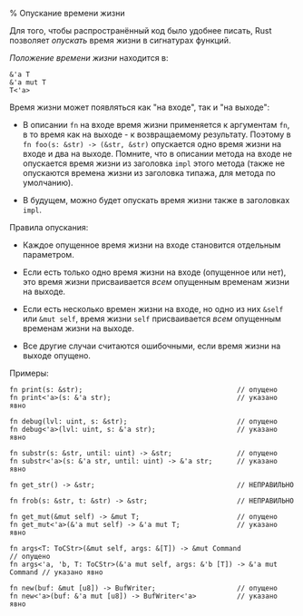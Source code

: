 % Опускание времени жизни

Для того, чтобы распространённый код было удобнее писать, Rust позволяет
*опускать* время жизни в сигнатурах функций.

*Положение времени жизни* находится в:

```rust,ignore
&'a T
&'a mut T
T<'a>
```

Время жизни может появляться как "на входе", так и "на выходе":

* В описании `fn` на входе время жизни применяется к аргументам `fn`, в то время
 как на выходе - к возвращаемому результату. Поэтому в 
 `fn foo(s: &str) -> (&str, &str)` опускается одно время жизни на входе и два на
  выходе. Помните, что в описании метода на входе не опускается время жизни из 
  заголовка `impl` этого метода (также не опускаются времена жизни из заголовка 
  типажа, для метода по умолчанию).

* В будущем, можно будет опускать время жизни также в заголовках `impl`.

Правила опускания:

* Каждое опущенное время жизни на входе становится отдельным параметром.

* Если есть только одно время жизни на входе (опущенное или нет), это время жизни 
 присваивается *всем* опущенным временам жизни на выходе.

* Если есть несколько времен жизни на входе, но одно из них `&self` или 
`&mut self`, время жизни `self` присваивается *всем* опущенным временам жизни на
 выходе.

* Все другие случаи считаются ошибочными, если время жизни на выходе опущено.

Примеры:

```rust,ignore
fn print(s: &str);                                      // опущено
fn print<'a>(s: &'a str);                               // указано явно

fn debug(lvl: uint, s: &str);                           // опущено
fn debug<'a>(lvl: uint, s: &'a str);                    // указано явно

fn substr(s: &str, until: uint) -> &str;                // опущено
fn substr<'a>(s: &'a str, until: uint) -> &'a str;      // указано явно

fn get_str() -> &str;                                   // НЕПРАВИЛЬНО

fn frob(s: &str, t: &str) -> &str;                      // НЕПРАВИЛЬНО

fn get_mut(&mut self) -> &mut T;                        // опущено
fn get_mut<'a>(&'a mut self) -> &'a mut T;              // указано явно

fn args<T: ToCStr>(&mut self, args: &[T]) -> &mut Command                  // опущено
fn args<'a, 'b, T: ToCStr>(&'a mut self, args: &'b [T]) -> &'a mut Command // указано явно

fn new(buf: &mut [u8]) -> BufWriter;                    // опущено
fn new<'a>(buf: &'a mut [u8]) -> BufWriter<'a>          // указано явно

```

